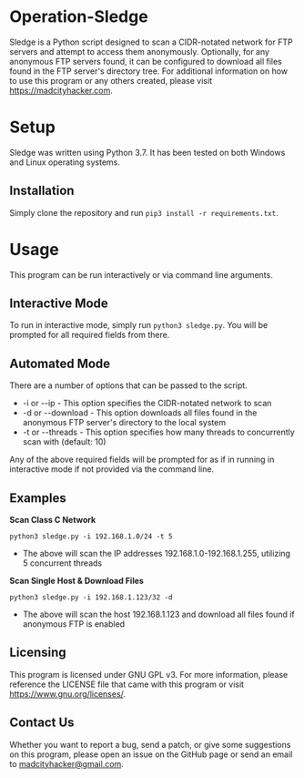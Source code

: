 # Operation-Sledge

Sledge is a Python script designed to scan a CIDR-notated network for FTP servers and attempt to access them anonymously. Optionally, for any anonymous FTP servers found, it can be configured to download all files found in the FTP server's directory tree. For additional information on how to use this program or any others created, please visit https://madcityhacker.com.

# Setup
Sledge was written using Python 3.7. It has been tested on both Windows and Linux operating systems.

Installation
------------
Simply clone the repository and run `pip3 install -r requirements.txt`.

# Usage
This program can be run interactively or via command line arguments.

Interactive Mode
----------------
To run in interactive mode, simply run `python3 sledge.py`. You will be prompted for all required fields from there.

Automated Mode
--------------
There are a number of options that can be passed to the script.

 * -i or --ip <CIDR NETWORK> - This option specifies the CIDR-notated network to scan
 * -d or --download - This option downloads all files found in the anonymous FTP server's directory to the local system
 * -t or --threads <THREADS> - This option specifies how many threads to concurrently scan with (default: 10)
 
Any of the above required fields will be prompted for as if in running in interactive mode if not provided via the command line.

Examples
--------
**Scan Class C Network**

`python3 sledge.py -i 192.168.1.0/24 -t 5`
 
 * The above will scan the IP addresses 192.168.1.0-192.168.1.255, utilizing 5 concurrent threads
  
**Scan Single Host & Download Files**

`python3 sledge.py -i 192.168.1.123/32 -d`
 
 * The above will scan the host 192.168.1.123 and download all files found if anonymous FTP is enabled
 
Licensing
---------
This program is licensed under GNU GPL v3. For more information, please reference the LICENSE file that came with this program or visit https://www.gnu.org/licenses/. 
 
Contact Us
----------
Whether you want to report a bug, send a patch, or give some suggestions on this program, please open an issue on the GitHub page or send an email to madcityhacker@gmail.com.